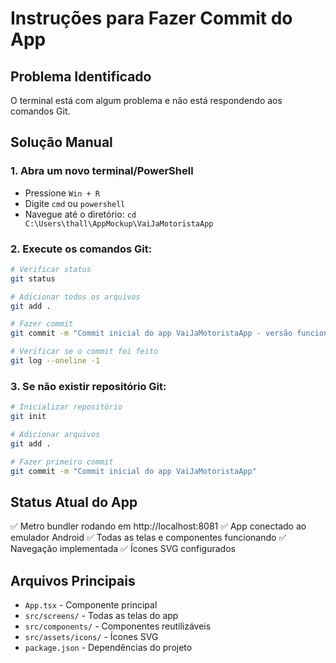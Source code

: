 # Instruções para Fazer Commit do App

## Problema Identificado
O terminal está com algum problema e não está respondendo aos comandos Git.

## Solução Manual

### 1. Abra um novo terminal/PowerShell
- Pressione `Win + R`
- Digite `cmd` ou `powershell`
- Navegue até o diretório: `cd C:\Users\thall\AppMockup\VaiJaMotoristaApp`

### 2. Execute os comandos Git:
```bash
# Verificar status
git status

# Adicionar todos os arquivos
git add .

# Fazer commit
git commit -m "Commit inicial do app VaiJaMotoristaApp - versão funcional com navegação e telas principais"

# Verificar se o commit foi feito
git log --oneline -1
```

### 3. Se não existir repositório Git:
```bash
# Inicializar repositório
git init

# Adicionar arquivos
git add .

# Fazer primeiro commit
git commit -m "Commit inicial do app VaiJaMotoristaApp"
```

## Status Atual do App
✅ Metro bundler rodando em http://localhost:8081
✅ App conectado ao emulador Android
✅ Todas as telas e componentes funcionando
✅ Navegação implementada
✅ Ícones SVG configurados

## Arquivos Principais
- `App.tsx` - Componente principal
- `src/screens/` - Todas as telas do app
- `src/components/` - Componentes reutilizáveis
- `src/assets/icons/` - Ícones SVG
- `package.json` - Dependências do projeto
